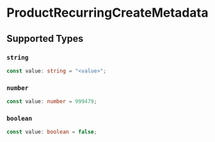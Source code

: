 # ProductRecurringCreateMetadata


## Supported Types

### `string`

```typescript
const value: string = "<value>";
```

### `number`

```typescript
const value: number = 999479;
```

### `boolean`

```typescript
const value: boolean = false;
```

